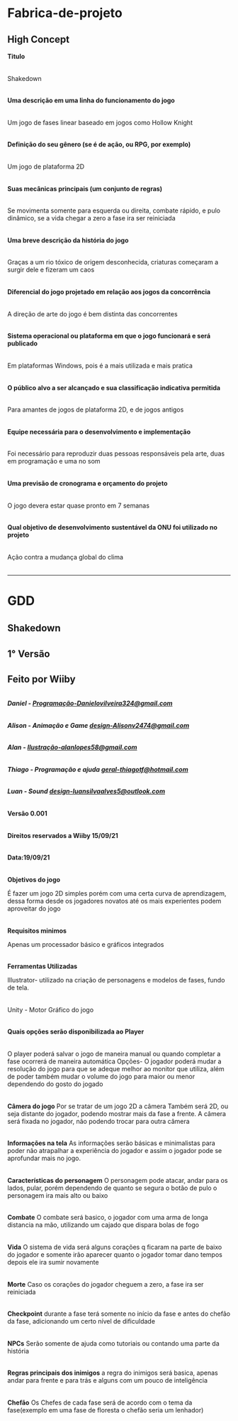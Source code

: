 # Fabrica-de-projeto
## High Concept
**Titulo**
######
Shakedown
######
 **Uma descrição em uma linha do funcionamento do jogo**
######
Um jogo de fases linear baseado em jogos como Hollow Knight 
######
**Definição do seu gênero (se é de ação, ou RPG, por exemplo)**
######
Um jogo de plataforma 2D
######
**Suas mecânicas principais (um conjunto de regras)**
######
Se movimenta somente para esquerda ou direita, combate rápido, e pulo dinâmico, se a vida chegar a zero a fase ira ser reiniciada
######
**Uma breve descrição da história do jogo**
######
Graças a um rio tóxico de origem desconhecida, criaturas começaram a surgir dele e fizeram um caos
######
**Diferencial do jogo projetado em relação aos jogos da concorrência**
######
A direção de arte do jogo é bem distinta das concorrentes
######
**Sistema operacional ou plataforma em que o jogo funcionará e será publicado**
######
Em plataformas Windows, pois é a mais utilizada e mais pratica
######
**O público alvo a ser alcançado e sua classificação indicativa permitida**
######
Para amantes de jogos de plataforma 2D, e de jogos antigos 
######
**Equipe necessária para o desenvolvimento e implementação**
######
Foi necessário para reproduzir duas pessoas responsáveis pela arte, duas em programação e uma no som
######
**Uma previsão de cronograma e orçamento do projeto**
######
O jogo devera estar quase pronto em 7 semanas 
######
**Qual objetivo de desenvolvimento sustentável da ONU foi utilizado no projeto**
######
Ação contra a mudança global do clima
######
--------------------------------------------------------------------------------------------------------------------------------------------------------------------------------
# GDD
######
## Shakedown
######
## 1° Versão
######
## Feito por Wiiby
######
***Daniel - Programação-Danielovilveira324@gmail.com***
######
***Alison - Animação e Game design-Alisonv2474@gmail.com***
######
***Alan - Ilustração-alanlopes58@gmail.com***
######
***Thiago - Programação e ajuda geral-thiagotf@hotmail.com***
######
***Luan - Sound design-luansilvaalves5@outlook.com***
######
**Versão 0.001**
######
**Direitos reservados a Wiiby 15/09/21**
######

**Data:19/09/21**
######


**Objetivos do jogo**

É fazer um jogo 2D simples porém com uma certa curva de aprendizagem, dessa forma desde os jogadores novatos até os mais experientes podem aproveitar do jogo
######
**Requisitos minimos**

Apenas um processador básico e gráficos integrados
######

**Ferramentas Utilizadas**

Illustrator- utilizado na criação de personagens e modelos de fases, fundo de tela.
######
Unity - Motor Gráfico do jogo 
######

**Quais opções serão disponibilizada ao Player**
######
O player poderá salvar o jogo de maneira manual ou quando completar a fase ocorrerá de maneira automática
Opções- O jogador poderá mudar a resolução do jogo para que se adeque melhor ao monitor que utiliza, além de poder também mudar o volume do jogo para maior ou menor dependendo do gosto do jogado
######

**Câmera do jogo**
Por se tratar de um jogo 2D a câmera Também será 2D, ou seja distante do jogador, podendo mostrar mais da fase a frente. A câmera será fixada no jogador, não podendo trocar para outra câmera
######

**Informações na tela** 
As informações serão básicas e minimalistas para poder não atrapalhar a experiência do jogador e assim o jogador pode se aprofundar mais no jogo.
######

**Características do personagem** 
O personagem pode atacar, andar para os lados, pular, porém dependendo  de quanto se segura o botão de pulo o personagem ira mais alto ou baixo 
######

**Combate**
O combate será basico, o jogador com uma arma de longa distancia na mão, utilizando um cajado que dispara bolas de fogo
######

**Vida** 
O sistema de vida será alguns corações q ficaram na parte de baixo do jogador e somente irão aparecer quanto o jogador tomar dano tempos depois ele ira sumir novamente 
######
**Morte**
Caso os corações do jogador cheguem a zero, a fase ira ser reiniciada 
######
**Checkpoint**
durante a fase terá somente no início da fase e antes do chefão da fase, adicionando um certo nível de dificuldade 
######

**NPCs**
Serão somente de ajuda como tutoriais ou contando uma parte da história
######

**Regras principais dos inimigos** 
a regra do inimigos será basica, apenas andar para frente e para trás e alguns com um pouco de inteligência 
######

**Chefão**
Os Chefes de cada fase será de acordo com o tema da fase(exemplo em uma fase de floresta o chefão seria um lenhador)

